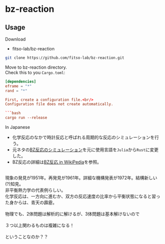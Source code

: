 # bz-reaction

## Usage
Download
- fitso-lab/bz-reaction

```bash
git clone https://github.com/fitso-lab/bz-reaction.git
```
Move to bz-reaction directory.<br/>
Check this to you `Cargo.toml`:
```toml
[dependencies]
eframe = "*"
rand = "*"

First, create a configuration file.<br/>
Configuration file does not create automatically.

```bash
cargo run --release
```

In Japanese

- 化学反応のなかで時計反応と呼ばれる周期的な反応のシミュレーションを行う。
- 元ネタの[BZ反応のシミュレーション](https://qiita.com/STInverSpinel/items/a7dcfbde0a08063f4d41)を元に使用言語を`Julia`から`Rust`に変更した。
- BZ反応の詳細は[BZ反応 in WikiPedia](https://ja.wikipedia.org/wiki/%E3%83%99%E3%83%AD%E3%82%A6%E3%82%BD%E3%83%95%E3%83%BB%E3%82%B8%E3%83%A3%E3%83%9C%E3%83%81%E3%83%B3%E3%82%B9%E3%82%AD%E3%83%BC%E5%8F%8D%E5%BF%9C)を参照。
<br/>
現象の発見が1951年。再発見が1961年。詳細な機構発表が1972年。結構新しい(?)知見。<br/>
非平衡熱力学の代表例らしい。<br/>
化学反応は、一方向に進むか、双方の反応速度の比率から平衡状態になると習った身からは、青天の霹靂。
<br/>
<br/>
物理でも、2体問題は解析的に解けるが、3体問題は基本解けないので<br/>
<br/>
３つ以上関わるものは複雑になる！<br/>
<br/>
ということなのか？？
